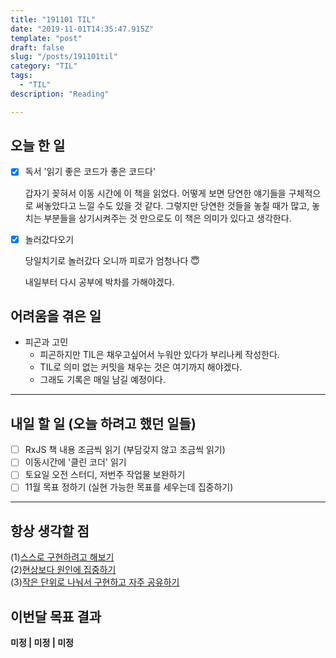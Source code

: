 ```yaml
---
title: "191101 TIL"
date: "2019-11-01T14:35:47.915Z"
template: "post"
draft: false
slug: "/posts/191101til"
category: "TIL"
tags:
  - "TIL"
description: "Reading"

---
```


## 오늘 한 일

- [x] 독서 '읽기 좋은 코드가 좋은 코드다'

  갑자기 꽂혀서 이동 시간에 이 책을 읽었다. 어떻게 보면 당연한 얘기들을 구체적으로 써놓았다고 느낄 수도 있을 것 같다. 그렇지만 당연한 것들을 놓칠 때가 많고, 놓치는 부분들을 상기시켜주는 것 만으로도 이 책은 의미가 있다고 생각한다.

- [x] 놀러갔다오기

  당일치기로 놀러갔다 오니까 피로가 엄청나다 😇

  내일부터 다시 공부에 박차를 가해야겠다.

## 어려움을 겪은 일

- 피곤과 고민
  - 피곤하지만 TIL은 채우고싶어서 누워만 있다가 부리나케 작성한다.
  - TIL로 의미 없는 커밋을 채우는 것은 여기까지 해야겠다.
  - 그래도 기록은 매일 남길 예정이다.

---

## 내일 할 일 (오늘 하려고 했던 일들)

- [ ] RxJS 책 내용 조금씩 읽기 (부담갖지 않고 조금씩 읽기)
- [ ] 이동시간에 '클린 코더' 읽기
- [ ] 토요일 오전 스터디, 저번주 작업물 보완하기
- [ ] 11월 목표 정하기 (실현 가능한 목표를 세우는데 집중하기)

------



## 항상 생각할 점

(1)<u>스스로 구현하려고 해보기</u> <br>(2)<u>현상보다 원인에 집중하기</u> <br>(3)<u>작은 단위로 나눠서 구현하고 자주 공유하기</u>



## 이번달 목표 결과

**미정 | 미정 | 미정**

